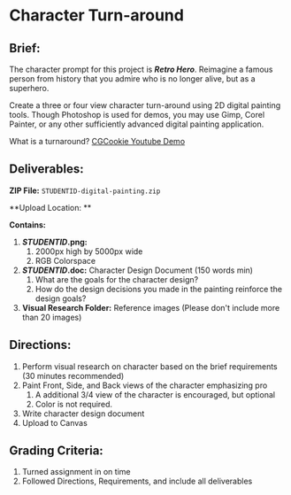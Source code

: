 # Character Turn-around

## Brief:

The character prompt for this project is _**Retro Hero**_. Reimagine a famous person from history that you admire who is no longer alive, but as a superhero.

Create a three or four view character turn-around using 2D digital painting tools. Though Photoshop is used for demos, you may use Gimp, Corel Painter, or any other sufficiently advanced digital painting application.

What is a turnaround? [CGCookie Youtube Demo](https://www.youtube.com/watch?v=zg_i3NAA2CQ)

## **Deliverables:**

**ZIP File:** `STUDENTID-digital-painting.zip`

**Upload Location: **

**Contains:**

1. _**STUDENTID**_**.png:**
   1. 2000px high by 5000px wide
   2. RGB Colorspace
2. _**STUDENTID**_**.doc:** Character Design Document \(150 words min\)
   1. What are the goals for the character design?
   2. How do the design decisions you made in the painting reinforce the design goals?
3. **Visual Research Folder:** Reference images \(Please don't include more than 20 images\)

## Directions:

1. Perform visual research on character based on the brief requirements \(30 minutes recommended\)
2. Paint Front, Side, and Back views of the character emphasizing pro
   1. A additional 3/4 view of the character is encouraged, but optional
   2. Color is not required.
3. Write character design document
4. Upload to Canvas

## Grading Criteria:

1. Turned assignment in on time
2. Followed Directions, Requirements, and include all deliverables



